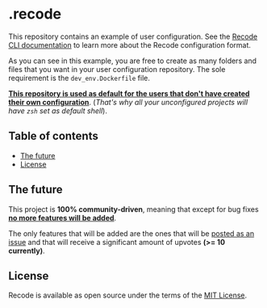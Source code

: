 # .recode

This repository contains an example of user configuration. See the [Recode CLI documentation](https://github.com/recode-sh/cli#development-environments-configuration) to learn more about the Recode configuration format.

As you can see in this example, you are free to create as many folders and files that you want in your user configuration repository. The sole requirement is the `dev_env.Dockerfile` file.

<ins>**This repository is used as default for the users that don't have created their own configuration**</ins>. (*That's why all your unconfigured projects will have `zsh` set as default shell*).

## Table of contents
- [The future](#the-future)
- [License](#license)

## The future

This project is **100% community-driven**, meaning that except for bug fixes <ins>**no more features will be added**</ins>. 

The only features that will be added are the ones that will be [posted as an issue](https://github.com/recode-sh/cli/issues/new) and that will receive a significant amount of upvotes **(>= 10 currently)**.

## License

Recode is available as open source under the terms of the [MIT License](http://opensource.org/licenses/MIT).
